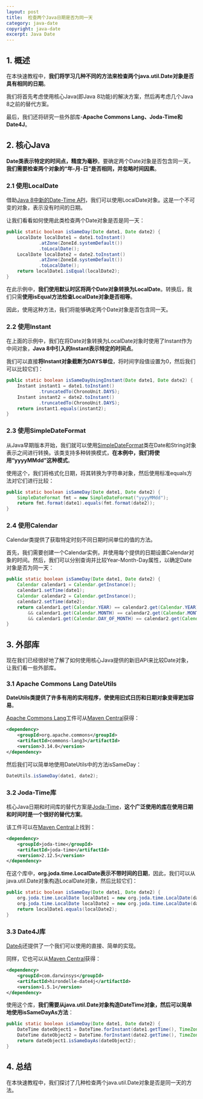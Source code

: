 ```yaml
---
layout: post
title:  检查两个Java日期是否为同一天
category: java-date
copyright: java-date
excerpt: Java Date
---
```


## 1. 概述

在本快速教程中，**我们将学习几种不同的方法来检查两个java.util.Date对象是否具有相同的日期**。

我们将首先考虑使用核心Java(即Java 8功能)的解决方案，然后再考虑几个Java 8之前的替代方案。

最后，我们还将研究一些外部库-**Apache Commons Lang、Joda-Time和Date4J**。

## 2. 核心Java

**Date类表示特定的时间点，精度为毫秒**。要确定两个Date对象是否包含同一天，**我们需要检查两个对象的“年-月-日”是否相同，并忽略时间因素**。

### 2.1 使用LocalDate

借助[Java 8中新的Date-Time API](https://www.baeldung.com/java-8-date-time-intro)，我们可以使用LocalDate对象。这是一个不可变的对象，表示没有时间的日期。

让我们看看如何使用此类检查两个Date对象是否是同一天：

```java
public static boolean isSameDay(Date date1, Date date2) {
    LocalDate localDate1 = date1.toInstant()
            .atZone(ZoneId.systemDefault())
            .toLocalDate();
    LocalDate localDate2 = date2.toInstant()
            .atZone(ZoneId.systemDefault())
            .toLocalDate();
    return localDate1.isEqual(localDate2);
}
```

在此示例中，**我们使用默认时区将两个Date对象转换为LocalDate**。转换后，我们只需**使用isEqual方法检查LocalDate对象是否相等**。

因此，使用这种方法，我们将能够确定两个Date对象是否包含同一天。

### 2.2 使用Instant

在上面的示例中，我们在将Date对象转换为LocalDate对象时使用了Instant作为中间对象，**Java 8中引入的Instant表示特定的时间点**。

我们可以直接**将Instant对象截断为DAYS单位**，将时间字段值设置为0，然后我们可以比较它们：

```java
public static boolean isSameDayUsingInstant(Date date1, Date date2) {
    Instant instant1 = date1.toInstant()
            .truncatedTo(ChronoUnit.DAYS);
    Instant instant2 = date2.toInstant()
            .truncatedTo(ChronoUnit.DAYS);
    return instant1.equals(instant2);
}
```

### 2.3 使用SimpleDateFormat

从Java早期版本开始，我们就可以使用[SimpleDateFormat](https://www.baeldung.com/java-simple-date-format)类在Date和String对象表示之间进行转换。该类支持多种转换模式，**在本例中，我们将使用“yyyyMMdd”这种模式**。

使用这个，我们将格式化日期，将其转换为字符串对象，然后使用标准equals方法对它们进行比较：

```java
public static boolean isSameDay(Date date1, Date date2) {
    SimpleDateFormat fmt = new SimpleDateFormat("yyyyMMdd");
    return fmt.format(date1).equals(fmt.format(date2));
}
```

### 2.4 使用Calendar

Calendar类提供了获取特定时刻不同日期时间单位的值的方法。

首先，我们需要创建一个Calendar实例，并使用每个提供的日期设置Calendar对象的时间。然后，我们可以分别查询并比较Year-Month-Day属性，以确定Date对象是否为同一天：

```java
public static boolean isSameDay(Date date1, Date date2) {
    Calendar calendar1 = Calendar.getInstance();
    calendar1.setTime(date1);
    Calendar calendar2 = Calendar.getInstance();
    calendar2.setTime(date2);
    return calendar1.get(Calendar.YEAR) == calendar2.get(Calendar.YEAR)
        && calendar1.get(Calendar.MONTH) == calendar2.get(Calendar.MONTH)
        && calendar1.get(Calendar.DAY_OF_MONTH) == calendar2.get(Calendar.DAY_OF_MONTH);
}
```

## 3. 外部库

现在我们已经很好地了解了如何使用核心Java提供的新旧API来比较Date对象，让我们看一些外部库。

### 3.1 Apache Commons Lang DateUtils

**DateUtils类提供了许多有用的实用程序，使使用旧式日历和日期对象变得更加容易**。

[Apache Commons Lang](https://commons.apache.org/proper/commons-lang/)工件可从[Maven Central](https://mvnrepository.com/artifact/org.apache.commons/commons-lang3)获得：

```xml
<dependency>
    <groupId>org.apache.commons</groupId>
    <artifactId>commons-lang3</artifactId>
    <version>3.14.0</version>
</dependency>
```

然后我们可以简单地使用DateUtils中的方法isSameDay：

```java
DateUtils.isSameDay(date1, date2);
```

### 3.2 Joda-Time库

核心Java日期和时间库的替代方案是[Joda-Time](https://www.baeldung.com/joda-time)，**这个广泛使用的[库](http://www.joda.org/joda-time/)在使用日期和时间时是一个很好的替代方案**。

该工件可以在[Maven Central](https://mvnrepository.com/artifact/joda-time/joda-time)上找到：

```xml
<dependency>
    <groupId>joda-time</groupId>
    <artifactId>joda-time</artifactId>
    <version>2.12.5</version>
</dependency>
```

在这个库中，**org.joda.time.LocalDate表示不带时间的日期**，因此，我们可以从java.util.Date对象构造LocalDate对象，然后比较它们：

```java
public static boolean isSameDay(Date date1, Date date2) {
    org.joda.time.LocalDate localDate1 = new org.joda.time.LocalDate(date1);
    org.joda.time.LocalDate localDate2 = new org.joda.time.LocalDate(date2);
    return localDate1.equals(localDate2);
}
```

### 3.3 Date4J库

[Date4j](https://github.com/johanley/date4j)还提供了一个我们可以使用的直接、简单的实现。

同样，它也可以从[Maven Central](https://mvnrepository.com/artifact/com.darwinsys/hirondelle-date4j)获得：

```xml
<dependency>
    <groupId>com.darwinsys</groupId>
    <artifactId>hirondelle-date4j</artifactId>
    <version>1.5.1</version>
</dependency>
```

使用这个库，**我们需要从java.util.Date对象构造DateTime对象，然后可以简单地使用isSameDayAs方法**：

```java
public static boolean isSameDay(Date date1, Date date2) {
    DateTime dateObject1 = DateTime.forInstant(date1.getTime(), TimeZone.getDefault());
    DateTime dateObject2 = DateTime.forInstant(date2.getTime(), TimeZone.getDefault());
    return dateObject1.isSameDayAs(dateObject2);
}
```

## 4. 总结

在本快速教程中，我们探讨了几种检查两个java.util.Date对象是否是同一天的方法。